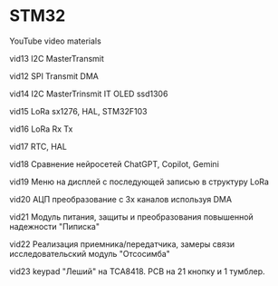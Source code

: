 # STM32
YouTube video materials

vid13 I2C MasterTransmit

vid12 SPI Transmit DMA

vid14 I2C MasterTrinsmit IT OLED ssd1306

vid15 LoRa sx1276, HAL, STM32F103

vid16 LoRa Rx Tx

vid17 RTC, HAL

vid18 Сравнение нейросетей ChatGPT, Copilot, Gemini

vid19 Меню на дисплей c последующей записью в структуру LoRa

vid20 АЦП преобразование с 3х каналов используя DMA

vid21 Модуль питания, защиты и преобразования повышенной надежности "Пиписка"

vid22 Реализация приемника/передатчика, замеры связи исследовательский модуль "Отсосимба"

vid23 keypad "Леший" на TCA8418. PCB на 21 кнопку и 1 тумблер.


